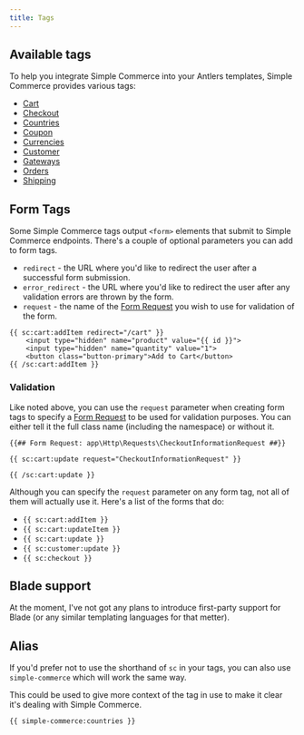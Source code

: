 ```yaml
---
title: Tags
---
```


## Available tags

To help you integrate Simple Commerce into your Antlers templates, Simple Commerce provides various tags:

- [Cart](/tags/cart)
- [Checkout](/tags/checkout)
- [Countries](/tags/countries)
- [Coupon](/tags/coupon)
- [Currencies](/tags/currencies)
- [Customer](/tags/customer)
- [Gateways](/tags/gateways)
- [Orders](/tags/orders)
- [Shipping](/tags/shipping)

## Form Tags

Some Simple Commerce tags output `<form>` elements that submit to Simple Commerce endpoints. There's a couple of optional parameters you can add to form tags.

- `redirect` - the URL where you'd like to redirect the user after a successful form submission.
- `error_redirect` - the URL where you'd like to redirect the user after any validation errors are thrown by the form.
- `request` - the name of the [Form Request](https://laravel.com/docs/master/validation#creating-form-requests) you wish to use for validation of the form.

```antlers
{{ sc:cart:addItem redirect="/cart" }}
    <input type="hidden" name="product" value="{{ id }}">
    <input type="hidden" name="quantity" value="1">
    <button class="button-primary">Add to Cart</button>
{{ /sc:cart:addItem }}
```

### Validation

Like noted above, you can use the `request` parameter when creating form tags to specify a [Form Request](https://laravel.com/docs/master/validation#creating-form-requests) to be used for validation purposes. You can either tell it the full class name (including the namespace) or without it.

```antlers
{{## Form Request: app\Http\Requests\CheckoutInformationRequest ##}}

{{ sc:cart:update request="CheckoutInformationRequest" }}

{{ /sc:cart:update }}
```

Although you can specify the `request` parameter on any form tag, not all of them will actually use it. Here's a list of the forms that do:

- `{{ sc:cart:addItem }}`
- `{{ sc:cart:updateItem }}`
- `{{ sc:cart:update }}`
- `{{ sc:customer:update }}`
- `{{ sc:checkout }}`

## Blade support

At the moment, I've not got any plans to introduce first-party support for Blade (or any similar templating languages for that metter).

## Alias

If you'd prefer not to use the shorthand of `sc` in your tags, you can also use `simple-commerce` which will work the same way.

This could be used to give more context of the tag in use to make it clear it's dealing with Simple Commerce.

```antlers
{{ simple-commerce:countries }}
```
